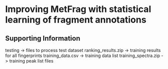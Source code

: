 # Improving MetFrag with statistical learning of fragment annotations
## Supporting Information

testing -> files to process test dataset
ranking_results.zip -> training results for all fingerprints 
training_data.csv -> training data list
training_spectra.zip -> training peak list files
